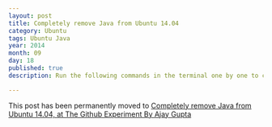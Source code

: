 ```yaml
---
layout: post
title: Completely remove Java from Ubuntu 14.04
category: Ubuntu
tags: Ubuntu Java
year: 2014
month: 09
day: 18
published: true
description: Run the following commands in the terminal one by one to completely uninstall Java and related components from your Ubuntu 14.04 system.

---
```


<div class="row">	
<p>This post has been permanently moved to <a href="http://thegithubexperiment.blogspot.com/2016/06/completely-remove-java-from-ubuntu-1404.html" target="_blank">Completely remove Java from Ubuntu 14.04, at The Github Experiment By Ajay Gupta</a>
</div> 
